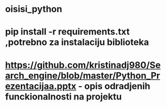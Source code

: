 # oisisi_python
# pip install -r requirements.txt ,potrebno za instalaciju biblioteka
# https://github.com/kristinadj980/Search_engine/blob/master/Python_Prezentacijaa.pptx - opis odradjenih funckionalnosti na projektu

